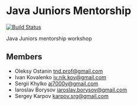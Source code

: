 # Java Juniors Mentorship

[![Build Status](https://travis-ci.org/javamentorship/mentorship.svg?branch=master)](https://travis-ci.org/javamentorship/mentorship)

Java Juniors mentorship workshop

## Members

* Oleksy Ostanin <tnd.prof@gmail.com>
* Ivan Kovalenko <iv.nik.kov@gmail.com>
* Sergii Khylko <aj7000y@gmail.com>
* Iaroslav Borysov <iaroslav.borysov@gmail.com>
* Sergey Karpov <karpov.srg@gmail.com>

